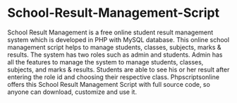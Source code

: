 # School-Result-Management-Script
School Result Management is a free online student result management system which is developed in PHP with MySQL database. This online school management script helps to manage students, classes, subjects, marks &amp; results. The system has two roles such as admin and students. Admin has all the features to manage the system to manage students, classes, subjects, and marks &amp; results. Students are able to see his or her result after entering the role id and choosing their respective class. Phpscriptsonline offers this School Result Management Script with full source code, so anyone can download, customize and use it.
